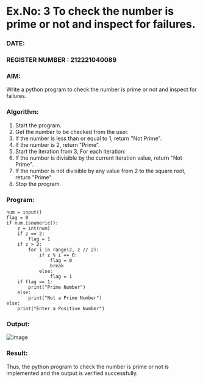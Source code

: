 # Ex.No: 3 To check the number is prime or not and inspect for failures.
 
### DATE:                                                                            
### REGISTER NUMBER : 212221040089
### AIM: 
Write a python program to check the number is prime or not and inspect for failures.
 
### Algorithm:
1. Start the program.
2. Get the number to be checked from the user.
3. If the number is less than or equal to 1, return "Not Prime".
4. If the number is 2, return "Prime".
5. Start the iteration from 3, For each iteration:
6. If the number is divisible by the current iteration value, return "Not Prime".
7. If the number is not divisible by any value from 2 to the square root, return "Prime".
8. Stop the program.

### Program:
```
num = input()
flag = 0
if num.isnumeric():
    z = int(num)
    if z == 2:
        flag = 1
    if z > 2:
        for i in range(2, z // 2):
            if z % i == 0:
                flag = 0
                break
            else:
                flag = 1
    if flag == 1:
        print("Prime Number")
    else:
        print("Not a Prime Number")
else:
    print("Enter a Positive Number")

```
### Output:

![image](https://github.com/user-attachments/assets/3dc4b67b-2c6f-4aaa-baa7-ff8b0949ddb8)

### Result:
Thus, the python program to check the number is prime or not is implemented and the output is verified successfully.

